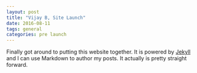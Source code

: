 ```yaml
---
layout: post
title: "Vijay B, Site Launch"
date: 2016-08-11
tags: general
categories: pre launch
---
```


Finally got around to putting this website together. It is powered by [Jekyll](http://jekyllrb.com) and I can use Markdown to author my posts. It actually is pretty straight forward.
